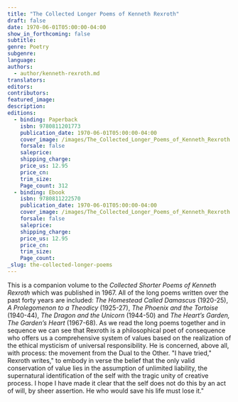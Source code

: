 ```yaml
---
title: "The Collected Longer Poems of Kenneth Rexroth"
draft: false
date: 1970-06-01T05:00:00-04:00
show_in_forthcoming: false
subtitle:
genre: Poetry
subgenre:
language:
authors:
  - author/kenneth-rexroth.md
translators:
editors:
contributors:
featured_image:
description:
editions:
  - binding: Paperback
    isbn: 9780811201773
    publication_date: 1970-06-01T05:00:00-04:00
    cover_image: /images/The_Collected_Longer_Poems_of_Kenneth_Rexroth.jpg
    forsale: false
    saleprice:
    shipping_charge:
    price_us: 12.95
    price_cn:
    trim_size:
    Page_count: 312
  - binding: Ebook
    isbn: 9780811222570
    publication_date: 1970-06-01T05:00:00-04:00
    cover_image: /images/The_Collected_Longer_Poems_of_Kenneth_Rexroth.jpg
    forsale: false
    saleprice:
    shipping_charge:
    price_us: 12.95
    price_cn:
    trim_size:
    Page_count:
_slug: the-collected-longer-poems
---
```


This is a companion volume to the _Collected Shorter Poems of Kenneth Rexroth_ which was published in 1967. All of the long poems written over the past forty years are included: _The Homestead Called Damascus_ (1920-25), _A Prolegomenon to a Theodicy_ (1925-27), _The Phoenix and the Tortoise_ (1940-44), _The Dragon and the Unicorn_ (1944-50) and _The Heart’s Garden, The Garden’s Heart_ (1967-68). As we read the long poems together and in sequence we can see that Rexroth is a philosophical poet of consequence who offers us a comprehensive system of values based on the realization of the ethical mysticism of universal responsibility. He is concerned, above all, with process: the movement from the Dual to the Other. "I have tried," Rexroth writes," to embody in verse the belief that the only valid conservation of value lies in the assumption of unlimited liability, the supernatural identification of the self with the tragic unity of creative process. I hope I have made it clear that the self does not do this by an act of will, by sheer assertion. He who would save his life must lose it."

